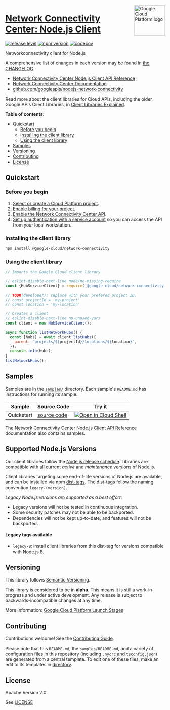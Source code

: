 [//]: # "This README.md file is auto-generated, all changes to this file will be lost."
[//]: # "To regenerate it, use `python -m synthtool`."
<img src="https://avatars2.githubusercontent.com/u/2810941?v=3&s=96" alt="Google Cloud Platform logo" title="Google Cloud Platform" align="right" height="96" width="96"/>

# [Network Connectivity Center: Node.js Client](https://github.com/googleapis/nodejs-network-connectivity)

[![release level](https://img.shields.io/badge/release%20level-alpha-orange.svg?style=flat)](https://cloud.google.com/terms/launch-stages)
[![npm version](https://img.shields.io/npm/v/@google-cloud/network-connectivity.svg)](https://www.npmjs.org/package/@google-cloud/network-connectivity)
[![codecov](https://img.shields.io/codecov/c/github/googleapis/nodejs-network-connectivity/master.svg?style=flat)](https://codecov.io/gh/googleapis/nodejs-network-connectivity)




Networkconnectivity client for Node.js


A comprehensive list of changes in each version may be found in
[the CHANGELOG](https://github.com/googleapis/nodejs-network-connectivity/blob/master/CHANGELOG.md).

* [Network Connectivity Center Node.js Client API Reference][client-docs]
* [Network Connectivity Center Documentation][product-docs]
* [github.com/googleapis/nodejs-network-connectivity](https://github.com/googleapis/nodejs-network-connectivity)

Read more about the client libraries for Cloud APIs, including the older
Google APIs Client Libraries, in [Client Libraries Explained][explained].

[explained]: https://cloud.google.com/apis/docs/client-libraries-explained

**Table of contents:**


* [Quickstart](#quickstart)
  * [Before you begin](#before-you-begin)
  * [Installing the client library](#installing-the-client-library)
  * [Using the client library](#using-the-client-library)
* [Samples](#samples)
* [Versioning](#versioning)
* [Contributing](#contributing)
* [License](#license)

## Quickstart

### Before you begin

1.  [Select or create a Cloud Platform project][projects].
1.  [Enable billing for your project][billing].
1.  [Enable the Network Connectivity Center API][enable_api].
1.  [Set up authentication with a service account][auth] so you can access the
    API from your local workstation.

### Installing the client library

```bash
npm install @google-cloud/network-connectivity
```


### Using the client library

```javascript
// Imports the Google Cloud client library

// eslint-disable-next-line node/no-missing-require
const {HubServiceClient} = require('@google-cloud/network-connectivity');

// TODO(developer): replace with your prefered project ID.
// const projectId = 'my-project'
// const location = 'my-location'

// Creates a client
// eslint-disable-next-line no-unused-vars
const client = new HubServiceClient();

async function listNetworkHubs() {
  const [hubs] = await client.listHubs({
    parent: `projects/${projectId}/locations/${location}`,
  });
  console.info(hubs);
}
listNetworkHubs();

```



## Samples

Samples are in the [`samples/`](https://github.com/googleapis/nodejs-network-connectivity/tree/master/samples) directory. Each sample's `README.md` has instructions for running its sample.

| Sample                      | Source Code                       | Try it |
| --------------------------- | --------------------------------- | ------ |
| Quickstart | [source code](https://github.com/googleapis/nodejs-network-connectivity/blob/master/samples/quickstart.js) | [![Open in Cloud Shell][shell_img]](https://console.cloud.google.com/cloudshell/open?git_repo=https://github.com/googleapis/nodejs-network-connectivity&page=editor&open_in_editor=samples/quickstart.js,samples/README.md) |



The [Network Connectivity Center Node.js Client API Reference][client-docs] documentation
also contains samples.

## Supported Node.js Versions

Our client libraries follow the [Node.js release schedule](https://nodejs.org/en/about/releases/).
Libraries are compatible with all current _active_ and _maintenance_ versions of
Node.js.

Client libraries targeting some end-of-life versions of Node.js are available, and
can be installed via npm [dist-tags](https://docs.npmjs.com/cli/dist-tag).
The dist-tags follow the naming convention `legacy-(version)`.

_Legacy Node.js versions are supported as a best effort:_

* Legacy versions will not be tested in continuous integration.
* Some security patches may not be able to be backported.
* Dependencies will not be kept up-to-date, and features will not be backported.

#### Legacy tags available

* `legacy-8`: install client libraries from this dist-tag for versions
  compatible with Node.js 8.

## Versioning

This library follows [Semantic Versioning](http://semver.org/).




This library is considered to be in **alpha**. This means it is still a
work-in-progress and under active development. Any release is subject to
backwards-incompatible changes at any time.



More Information: [Google Cloud Platform Launch Stages][launch_stages]

[launch_stages]: https://cloud.google.com/terms/launch-stages

## Contributing

Contributions welcome! See the [Contributing Guide](https://github.com/googleapis/nodejs-network-connectivity/blob/master/CONTRIBUTING.md).

Please note that this `README.md`, the `samples/README.md`,
and a variety of configuration files in this repository (including `.nycrc` and `tsconfig.json`)
are generated from a central template. To edit one of these files, make an edit
to its templates in
[directory](https://github.com/googleapis/synthtool).

## License

Apache Version 2.0

See [LICENSE](https://github.com/googleapis/nodejs-network-connectivity/blob/master/LICENSE)

[client-docs]: https://cloud.google.com/nodejs/docs/reference/network-connectivity/latest
[product-docs]: https://cloud.google.com/network-connectivity/docs
[shell_img]: https://gstatic.com/cloudssh/images/open-btn.png
[projects]: https://console.cloud.google.com/project
[billing]: https://support.google.com/cloud/answer/6293499#enable-billing
[enable_api]: https://console.cloud.google.com/flows/enableapi?apiid=networkconnectivity.googleapis.com
[auth]: https://cloud.google.com/docs/authentication/getting-started
